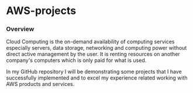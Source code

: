 # AWS-projects
### Overview

Cloud Computing is the on-demand availability of computing services especially servers, data storage, networking and computing power without direct active management by the user. It is renting resources on another company's computers which is only paid for what is used.

In my GitHub repository I will be demonstrating some projects that I have successfully implemented and to excel my experience related working with AWS products and services. 
